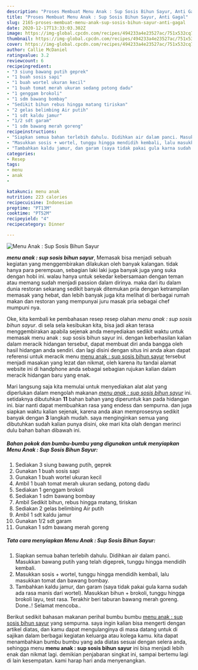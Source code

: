 ```yaml
---
description: "Proses Membuat Menu Anak : Sup Sosis Bihun Sayur, Anti Gagal"
title: "Proses Membuat Menu Anak : Sup Sosis Bihun Sayur, Anti Gagal"
slug: 2165-proses-membuat-menu-anak-sup-sosis-bihun-sayur-anti-gagal
date: 2020-12-17T13:33:03.302Z
image: https://img-global.cpcdn.com/recipes/494233a4e23527ac/751x532cq70/menu-anak-sup-sosis-bihun-sayur-foto-resep-utama.jpg
thumbnail: https://img-global.cpcdn.com/recipes/494233a4e23527ac/751x532cq70/menu-anak-sup-sosis-bihun-sayur-foto-resep-utama.jpg
cover: https://img-global.cpcdn.com/recipes/494233a4e23527ac/751x532cq70/menu-anak-sup-sosis-bihun-sayur-foto-resep-utama.jpg
author: Callie McDaniel
ratingvalue: 3.2
reviewcount: 6
recipeingredient:
- "3 siung bawang putih geprek"
- "1 buah sosis sapi"
- "1 buah wortel ukuran kecil"
- "1 buah tomat merah ukuran sedang potong dadu"
- "1 genggam brokoli"
- "1 sdm bawang bombay"
- "Sedikit bihun rebus hingga matang tiriskan"
- "2 gelas belimbing Air putih"
- "1 sdt kaldu jamur"
- "1/2 sdt garam"
- "1 sdm bawang merah goreng"
recipeinstructions:
- "Siapkan semua bahan terlebih dahulu. Didihkan air dalam panci. Masukkan bawang putih yang telah digeprek, tunggu hingga mendidih kembali."
- "Masukkan sosis + wortel, tunggu hingga mendidih kembali, lalu masukkan tomat dan bawang bombay."
- "Tambahkan kaldu jamur, dan garam (saya tidak pakai gula karna sudah ada rasa manis dari wortel). Masukkan bihun + brokoli, tunggu hingga brokoli layu, test rasa. Terakhir beri taburan bawang merah goreng. Done..! Selamat mencoba.."
categories:
- Resep
tags:
- menu
- anak
- 

katakunci: menu anak  
nutrition: 223 calories
recipecuisine: Indonesian
preptime: "PT13M"
cooktime: "PT52M"
recipeyield: "4"
recipecategory: Dinner

---
```



![Menu Anak : Sup Sosis Bihun Sayur](https://img-global.cpcdn.com/recipes/494233a4e23527ac/751x532cq70/menu-anak-sup-sosis-bihun-sayur-foto-resep-utama.jpg)

<b><i>menu anak : sup sosis bihun sayur</i></b>, Memasak bisa menjadi sebuah kegiatan yang menggembirakan dilakukan oleh banyak kalangan. tidak hanya para perempuan, sebagian laki laki juga banyak juga yang suka dengan hobi ini. walau hanya untuk sekedar kebersamaan dengan teman atau memang sudah menjadi passion dalam dirinya. maka dari itu dalam dunia restoran sekarang sedikit banyak ditemukan pria dengan ketrampilan memasak yang hebat, dan lebih banyak juga kita melihat di berbagai rumah makan dan restoran yang mempunyai juru masak pria sebagai chef mumpuni nya.

Oke, kita kembali ke pembahasan resep resep olahan <i>menu anak : sup sosis bihun sayur</i>. di sela sela kesibukan kita, bisa jadi akan terasa menggembirakan apabila sejenak anda menyediakan sedikit waktu untuk memasak menu anak : sup sosis bihun sayur ini. dengan keberhasilan kalian dalam meracik hidangan tersebut, dapat membuat diri anda bangga oleh hasil hidangan anda sendiri. dan lagi disini dengan situs ini anda akan dapat referensi untuk meracik menu <u>menu anak : sup sosis bihun sayur</u> tersebut menjadi masakan yang lezat dan nikmat, oleh karena itu tandai alamat website ini di handphone anda sebagai sebagian rujukan kalian dalam meracik hidangan baru yang enak.




Mari langsung saja kita memulai untuk menyediakan alat alat yang diperlukan dalam mengolah makanan <u><i>menu anak : sup sosis bihun sayur</i></u> ini. setidaknya dibutuhkan <b>11</b> bahan bahan yang diperuntuk kan pada hidangan ini. biar nanti dapat membuahkan rasa yang endess dan sempurna. dan juga siapkan waktu kalian sejenak, karena anda akan memprosesnya sedikit banyak dengan <b>3</b> langkah mudah. saya menginginkan semua yang dibutuhkan sudah kalian punya disini, oke mari kita olah dengan merinci dulu bahan bahan dibawah ini.

<!--inarticleads1-->

##### Bahan pokok dan bumbu-bumbu yang digunakan untuk menyiapkan Menu Anak : Sup Sosis Bihun Sayur:

1. Sediakan 3 siung bawang putih, geprek
1. Gunakan 1 buah sosis sapi
1. Gunakan 1 buah wortel ukuran kecil
1. Ambil 1 buah tomat merah ukuran sedang, potong dadu
1. Sediakan 1 genggam brokoli
1. Sediakan 1 sdm bawang bombay
1. Ambil Sedikit bihun, rebus hingga matang, tiriskan
1. Sediakan 2 gelas belimbing Air putih
1. Ambil 1 sdt kaldu jamur
1. Gunakan 1/2 sdt garam
1. Gunakan 1 sdm bawang merah goreng




<!--inarticleads2-->

##### Tata cara menyiapkan Menu Anak : Sup Sosis Bihun Sayur:

1. Siapkan semua bahan terlebih dahulu. Didihkan air dalam panci. Masukkan bawang putih yang telah digeprek, tunggu hingga mendidih kembali.
1. Masukkan sosis + wortel, tunggu hingga mendidih kembali, lalu masukkan tomat dan bawang bombay.
1. Tambahkan kaldu jamur, dan garam (saya tidak pakai gula karna sudah ada rasa manis dari wortel). Masukkan bihun + brokoli, tunggu hingga brokoli layu, test rasa. Terakhir beri taburan bawang merah goreng. Done..! Selamat mencoba..




Berikut sedikit bahasan makanan perihal bumbu bumbu <u>menu anak : sup sosis bihun sayur</u> yang sempurna. saya ingin kalian bisa mengerti dengan artikel diatas, dan kamu dapat mengulanginya di masa datang untuk di sajikan dalam berbagai kegiatan keluarga atau kolega kamu. kita dapat menambahkan bumbu bumbu yang ada diatas sesuai dengan selera anda, sehingga menu <b>menu anak : sup sosis bihun sayur</b> ini bisa menjadi lebih enak dan nikmat lagi. demikian penjabaran singkat ini, sampai bertemu lagi di lain kesempatan. kami harap hari anda menyenangkan.
